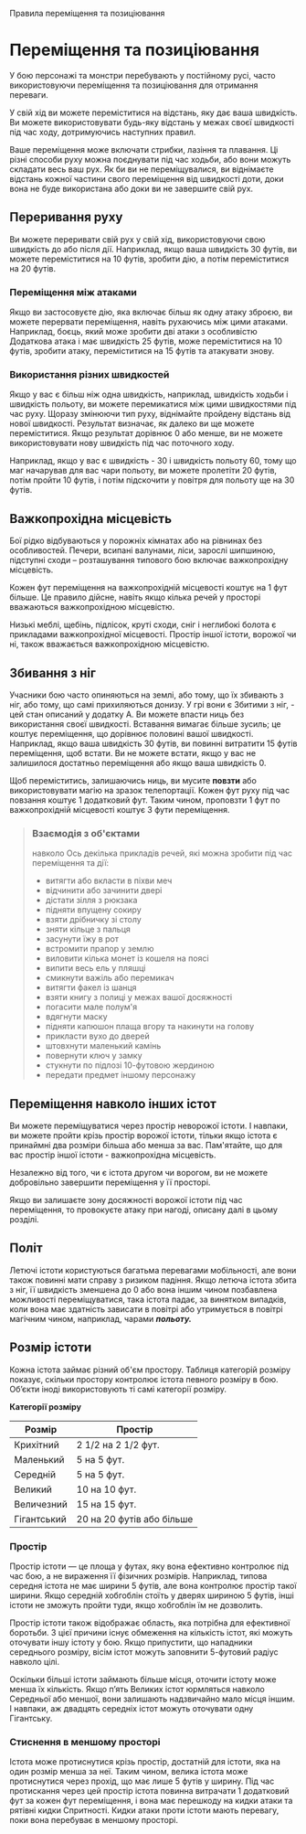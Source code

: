 Правила переміщення та позиціювання

# Переміщення та позиціювання
У бою персонажі та монстри перебувають у постійному русі, часто використовуючи переміщення та позиціювання для отримання переваги.

У свій хід ви можете переміститися на відстань, яку дає ваша швидкість. Ви можете використовувати будь-яку відстань у межах своєї швидкості під час ходу, дотримуючись наступних правил.

Ваше переміщення може включати стрибки, лазіння та плавання. Ці різні способи руху можна поєднувати під час ходьби, або вони можуть складати весь ваш рух. Як би ви не переміщувалися, ви віднімаєте відстань кожної частини свого переміщення від швидкості доти, доки вона не буде використана або доки ви не завершите свій рух.

## Переривання руху
Ви можете переривати свій рух у свій хід, використовуючи свою швидкість до або після дії. Наприклад, якщо ваша швидкість 30 футів, ви можете переміститися на 10 футів, зробити дію, а потім переміститися на 20 футів.

### Переміщення між атаками
Якщо ви застосовуєте дію, яка включає більш як одну атаку зброєю, ви можете перервати переміщення, навіть рухаючись між цими атаками. Наприклад, боєць, який може зробити дві атаки з особливістю Додаткова атака і має швидкість 25 футів, може переміститися на 10 футів, зробити атаку, переміститися на 15 футів та атакувати знову.

### Використання різних швидкостей
Якщо у вас є більш ніж одна швидкість, наприклад, швидкість ходьби і швидкість польоту, ви можете перемикатися між цими швидкостями під час руху. Щоразу змінюючи тип руху, віднімайте пройдену відстань від нової швидкості. Результат визначає, як далеко ви ще можете переміститися. Якщо результат дорівнює 0 або менше, ви не можете використовувати нову швидкість під час поточного ходу.

Наприклад, якщо у вас є швидкість - 30 і швидкість польоту 60, тому що маг начарував для вас чари польоту, ви можете пролетіти 20 футів, потім пройти 10 футів, і потім підскочити у повітря для польоту ще на 30 футів.

## Важкопрохідна місцевість
Бої рідко відбуваються у порожніх кімнатах або на рівнинах без особливостей. Печери, всипані валунами, ліси, зарослі шипшиною, підступні сходи – розташування типового бою включає важкопрохідну місцевість.

Кожен фут переміщення на важкопрохідній місцевості коштує на 1 фут більше. Це правило дійсне, навіть якщо кілька речей у просторі вважаються важкопрохідною місцевістю.

Низькі меблі, щебінь, підлісок, круті сходи, сніг і неглибокі болота є прикладами важкопрохідної місцевості. Простір іншої істоти, ворожої чи ні, також вважається важкопрохідною місцевістю.

## Збивання з ніг
Учасники бою часто опиняються на землі, або тому, що їх збивають з ніг, або тому, що самі прихиляються донизу. У грі вони є Збитими з ніг, - цей стан описаний у додатку А. Ви можете впасти ниць без використання своєї швидкості. Вставання вимагає більше зусиль; це коштує переміщення, що дорівнює половині вашої швидкості. Наприклад, якщо ваша швидкість 30 футів, ви повинні витратити 15 футів переміщення, щоб встати. Ви не можете встати, якщо у вас не залишилося достатньо переміщення або якщо ваша швидкість 0.

Щоб переміститись, залишаючись ниць, ви мусите **повзти** або використовувати магію на зразок телепортації. Кожен фут руху під час повзання коштує 1 додатковий фут. Таким чином, проповзти 1 фут по важкопрохідній місцевості коштує 3 фути переміщення.
> ### Взаємодія з об'єктами
> 
> навколо Ось декілька прикладів речей, які можна зробити під час переміщення та дії:
> * витягти або вкласти в піхви меч
> * відчинити або зачинити двері
> * дістати зілля з рюкзака
> * підняти впущену сокиру
> * взяти дрібничку зі столу
> * зняти кільце з пальця
> * засунути їжу в рот
> * встромити прапор у землю
> * виловити кілька монет із кошеля на поясі
> * випити весь ель у пляшці
> * смикнути важіль або перемикач
> * витягти факел із шанця
> * взяти книгу з полиці у межах вашої досяжності
> * погасити мале полум'я
> * вдягнути маску
> * підняти капюшон плаща вгору та накинути на голову
> * прикласти вухо до дверей
> * штовхнути маленький камінь
> * повернути ключ у замку
> * стукнути по підлозі 10-футовою жердиною
> * передати предмет іншому персонажу

## Переміщення навколо інших істот
Ви можете переміщуватися через простір неворожої істоти. І навпаки, ви можете пройти крізь простір ворожої істоти, тільки якщо істота є принаймні два розміри більша або менша за вас. Пам'ятайте, що для вас простір іншої істоти - важкопрохідна місцевість.

Незалежно від того, чи є істота другом чи ворогом, ви не можете добровільно завершити переміщення у її просторі.

Якщо ви залишаєте зону досяжності ворожої істоти під час переміщення, то провокуєте атаку при нагоді, описану далі в цьому розділі.

## Політ
Летючі істоти користуються багатьма перевагами мобільності, але вони також повинні мати справу з ризиком падіння. Якщо летюча істота збита з ніг, її швидкість зменшена до 0 або вона іншим чином позбавлена можливості переміщуватися, така істота падає, за винятком випадків, коли вона має здатність зависати в повітрі або утримується в повітрі магічним чином, наприклад, чарами **_польоту._**

## Розмір істоти
Кожна істота займає різний об'єм простору. Таблиця категорій розміру показує, скільки простору контролює істота певного розміру в бою. Об’єкти іноді використовують ті самі категорії розміру.

**Категорії розміру**

| Розмір      | Простір                   |
| ----------- | ------------------------- |
| Крихітний   | 2 1/2 на 2 1/2 фут.       |
| Маленький   | 5 на 5 фут.               |
| Середній    | 5 на 5 фут.               |
| Великий     | 10 на 10 фут.             |
| Величезний  | 15 на 15 фут.             |
| Гігантський | 20 на 20 футів або більше |


### Простір
Простір істоти — це площа у футах, яку вона ефективно контролює під час бою, а не вираження її фізичних розмірів. Наприклад, типова середня істота не має ширини 5 футів, але вона контролює простір такої ширини. Якщо середній хобгоблін стоїть у дверях шириною 5 футів, інші істоти не зможуть пройти туди, якщо хобгоблін їм не дозволить.

Простір істоти також відображає область, яка потрібна для ефективної боротьби. З цієї причини існує обмеження на кількість істот, які можуть оточувати іншу істоту у бою. Якщо припустити, що нападники середнього розміру, вісім істот можуть заповнити 5-футовий радіус навколо цілі.

Оскільки більші істоти займають більше місця, оточити істоту може менша їх кількість. Якщо п’ять Великих істот юрмляться навколо Середньої або меншої, вони залишають надзвичайно мало місця іншим. І навпаки, аж двадцять середніх істот можуть оточувати одну Гігантську.

### Стиснення в меншому просторі
Істота може протиснутися крізь простір, достатній для істоти, яка на один розмір менша за неї. Таким чином, велика істота може протиснутися через прохід, що має лише 5 футів у ширину. Під час протискання через цей простір істота повинна витрачати 1 додатковий фут за кожен фут переміщення, і вона має перешкоду на кидки атаки та рятівні кидки Спритності. Кидки атаки проти істоти мають перевагу, поки вона перебуває в меншому просторі.
